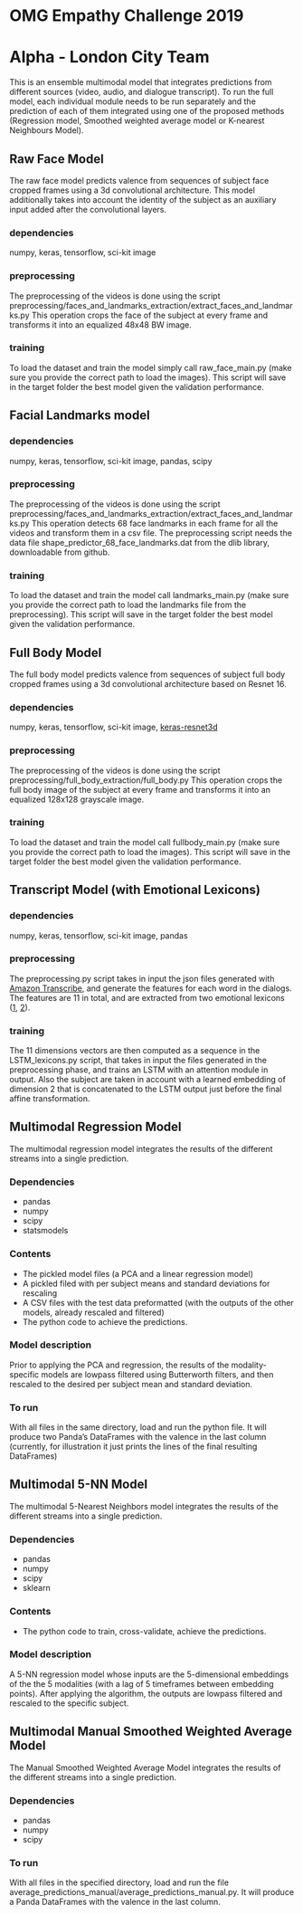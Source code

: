 # OMG Empathy Challenge 2019
# Alpha - London City Team


This is an ensemble multimodal model that integrates predictions from different sources (video, audio, and dialogue transcript). To run the full model, each individual module needs to be run separately and the prediction of each of them integrated using one of the proposed methods (Regression model, Smoothed weighted average model or K-nearest Neighbours Model).


## Raw Face Model

The raw face model predicts valence from sequences of subject face cropped frames using a 3d convolutional architecture. This model additionally takes into account the identity of the subject as an auxiliary input added after the convolutional layers.

### dependencies

numpy, keras, tensorflow, sci-kit image 
 

### preprocessing

The preprocessing of the videos is done using the script preprocessing/faces_and_landmarks_extraction/extract_faces_and_landmarks.py
This operation crops the face of the subject at every frame and transforms it into an equalized 48x48 BW image.


### training

To load the dataset and train the model simply call raw_face_main.py (make sure you provide the correct path to load the images). This script will save in the target folder the best model given the validation performance.


## Facial Landmarks model

### dependencies
numpy, keras, tensorflow, sci-kit image, pandas, scipy

### preprocessing
The preprocessing of the videos is done using the script preprocessing/faces_and_landmarks_extraction/extract_faces_and_landmarks.py
This operation detects 68 face landmarks in each frame for all the videos and transform them in a csv file. The preprocessing script needs the data file shape_predictor_68_face_landmarks.dat from the dlib library, downloadable from github.

### training
To load the dataset and train the model call landmarks_main.py (make sure you provide the correct path to load the landmarks file from the preprocessing). This script will save in the target folder the best model given the validation performance.

## Full Body Model

The full body model predicts valence from sequences of subject full body cropped frames using a 3d convolutional architecture based on Resnet 16.

### dependencies

numpy, keras, tensorflow, sci-kit image, [keras-resnet3d](https://github.com/JihongJu/keras-resnet3d)

### preprocessing

The preprocessing of the videos is done using the script preprocessing/full_body_extraction/full_body.py
This operation crops the full body image of the subject at every frame and transforms it into an equalized 128x128 grayscale image.

### training

To load the dataset and train the model call fullbody_main.py (make sure you provide the correct path to load the images). This script will save in the target folder the best model given the validation performance.


## Transcript Model (with Emotional Lexicons)

### dependencies
numpy, keras, tensorflow, sci-kit image, pandas

### preprocessing
The preprocessing.py script takes in input the json files generated with [Amazon Transcribe](https://aws.amazon.com/transcribe/), and generate the features for each word in the dialogs. The features are 11 in total, and are extracted from two emotional lexicons ([1](), [2](https://github.com/marcoguerini/DepecheMood/releases)). 

### training
The 11 dimensions vectors are then computed as a sequence in the LSTM_lexicons.py script, that takes in input the files generated in the preprocessing phase, and trains an LSTM with an attention module in output. Also the subject are taken in account with a learned embedding of dimension 2 that is concatenated to the LSTM output just before the final affine transformation. 

## Multimodal Regression Model

The multimodal regression model integrates the results of the different streams into a single prediction.

### Dependencies
-	pandas
-	numpy
-	scipy
-	statsmodels

### Contents
-	The pickled model files (a PCA and a linear regression model)
-	A pickled filed with per subject means and standard deviations for rescaling
-	A CSV files with the test data preformatted (with the outputs of the other models, already rescaled and filtered)
-	The python code to achieve the predictions.

### Model description
Prior to applying the PCA and regression, the results of the modality-specific models are lowpass filtered using Butterworth filters, and then rescaled to the desired per subject mean and standard deviation.

### To run
With all files in the same directory, load and run the python file. It will produce two Panda’s DataFrames with the valence in the last column (currently, for illustration it just prints the lines of the final resulting DataFrames)

## Multimodal 5-NN Model

The multimodal 5-Nearest Neighbors model integrates the results of the different streams into a single prediction.

### Dependencies
-	pandas
-	numpy
-	scipy
-	sklearn

### Contents
-	The python code to train, cross-validate, achieve the predictions.

### Model description
A 5-NN regression model whose inputs are the 5-dimensional embeddings of the the 5 modalities (with a lag of 5 timeframes between embedding points). After applying the algorithm, the outputs are lowpass filtered and rescaled to the specific subject.


## Multimodal Manual Smoothed Weighted Average Model

The Manual Smoothed Weighted Average Model integrates the results of the different streams into a single prediction.

### Dependencies
-	pandas
-	numpy
-	scipy

### To run
With all files in the specified directory, load and run the file average_predictions_manual/average_predictions_manual.py. It will produce a Panda DataFrames with the valence in the last column.


